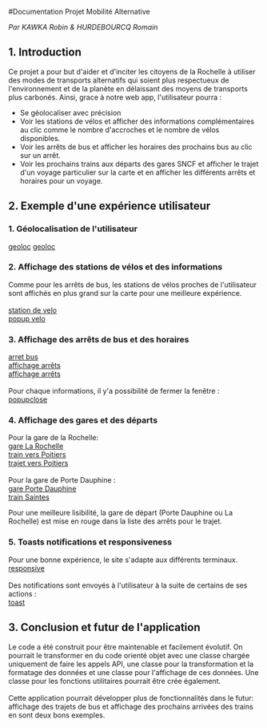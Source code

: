 #Documentation Projet Mobilité Alternative

*Par KAWKA Robin &  HURDEBOURCQ Romain*

## 1. Introduction

Ce projet a pour but d'aider et d'inciter les citoyens de la Rochelle à utiliser des modes de transports alternatifs qui soient plus respectueux de l'environnement et de la planète en délaissant des moyens de transports plus carbonés. 
Ainsi, grace à notre web app, l'utilisateur pourra : 
* Se géolocaliser avec précision
* Voir les stations de vélos et afficher des informations complémentaires au clic comme le nombre d'accroches et le nombre de vélos disponibles.
* Voir les arrêts de bus et afficher les horaires des prochains bus au clic sur un arrêt.
* Voir les prochains trains aux départs des gares SNCF et afficher le trajet d'un voyage particulier sur la carte et en afficher les différents arrêts et horaires pour un voyage.

## 2. Exemple d'une expérience utilisateur

### 1. Géolocalisation de l'utilisateur

[geoloc](./images/doc-image/utilisateur1.PNG)
[geoloc](./images/doc-image/utilisateur2.PNG)

### 2. Affichage des stations de vélos et des informations

Comme pour les arrêts de bus, les stations de vélos proches de l'utilisateur sont affichés en plus grand sur la carte pour une meilleure expérience.<br><br>
[station de velo](./images/doc-image/velo1.PNG)<br>
[popup velo](./images/doc-image/velo2.PNG)<br>


### 3. Affichage des arrêts de bus et des horaires

[arret bus](./images/doc-image/bus1.PNG)<br>
[affichage arrêts](./images/doc-image/bus2.PNG)<br>
[affichage arrêts](./images/doc-image/bus3.PNG)<br>
<br>
Pour chaque informations, il y'a possibilité de fermer la fenêtre : <br>
[popupclose](./images/doc-image/pop1.PNG)<br>

### 4. Affichage des gares et des départs

Pour la gare de la Rochelle: <br>
[gare La Rochelle](./images/doc-image/gare1.PNG)<br>
[train vers Poitiers](./images/doc-image/trainPoitiers.PNG)<br>
[trajet vers Poitiers](./images/doc-image/trajetPoitiers.PNG)<br><br>
Pour la gare de Porte Dauphine : <br>
[gare Porte Dauphine](./images/doc-image/gare2.PNG)<br>
[train Saintes](./images/doc-image/trainSaintes.PNG)<br>

Pour une meilleure lisibilité, la gare de départ (Porte Dauphine ou La Rochelle) est mise en rouge dans la liste des arrêts pour le trajet.

### 5. Toasts notifications et responsiveness

Pour une bonne expérience, le site s'adapte aux différents terminaux. <br>
[responsive](./images/doc-image/responsive1.png)<br>
<br>
Des notifications sont envoyés à l'utilisateur à la suite de certains de ses actions :<br>
[toast](./images/doc-image/toast1.png)

## 3. Conclusion et futur de l'application

Le code a été construit pour être maintenable et facilement évolutif. On pourrait le transformer en du code orienté objet avec une classe chargée uniquement de faire les appels API, une classe pour la transformation et la formatage des données et une classe pour l'affichage de ces données. Une classe pour les fonctions utilitaires pourrait être crée également.<br><br>
Cette application pourrait développer plus de fonctionnalités dans le futur: affichage des trajets de bus et affichage des prochains arrivées des trains en sont deux bons exemples.

